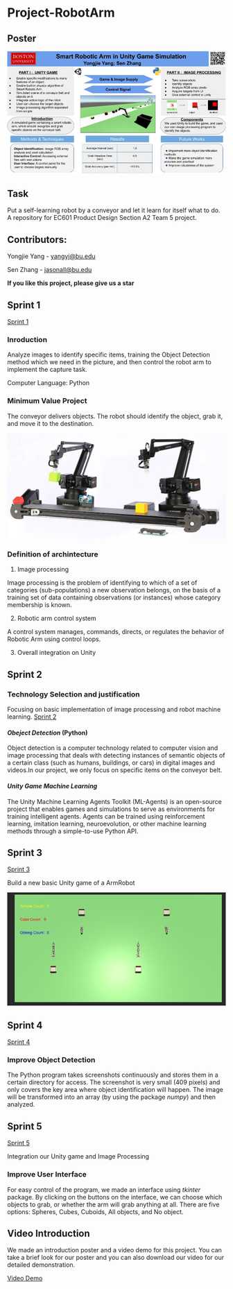 # Project-RobotArm

## Poster

![Poster](https://github.com/lijinlunbeng/Project-RobotArm-/blob/main/images/17.jpg)

## Task

Put a self-learning robot by a conveyor and let it learn for itself what to do. A repository for EC601 Product Design Section A2 Team 5 project.

## Contributors: 

Yongjie Yang - yangyj@bu.edu 

Sen Zhang - jasonall@bu.edu

**If you like this project, please give us a star**

## Sprint 1

[Sprint 1](https://github.com/lijinlunbeng/Project-RobotArm-/tree/main/Sprint%201)

### Inroduction

Analyze images to identify specific items, training the Object Detection method which we need in the picture, and then control the robot arm to implement the capture task.

Computer Language: Python


### Minimum Value Project

The conveyor delivers objects. The robot should identify the object, grab it, and move it to the destination.

![Robot Arm](https://github.com/lijinlunbeng/Project-RobotArm-/blob/main/images/robotarm.jpg)

### Definition of archintecture

1. Image processing

Image processing is the problem of identifying to which of a set of categories (sub-populations) a new observation belongs, on the basis of a training set of data containing observations (or instances) whose category membership is known.

2. Robotic arm control system

A control system manages, commands, directs, or regulates the behavior of Robotic Arm using control loops.

3. Overall integration on Unity




## Sprint 2

### Technology Selection and justification

Focusing on basic implementation of image processing and robot machine learning. [Sprint 2](https://github.com/lijinlunbeng/Project-RobotArm-/tree/main/Sprint%202)

#### *Obeject Detection* (Python)

Object detection is a computer technology related to computer vision and image processing that deals with detecting instances of semantic objects of a certain class (such as humans, buildings, or cars) in digital images and videos.In our project, we only focus on specific items on the conveyor belt.

#### *Unity Game Machine Learning*

The Unity Machine Learning Agents Toolkit (ML-Agents) is an open-source project that enables games and simulations to serve as environments for training intelligent agents. Agents can be trained using reinforcement learning, imitation learning, neuroevolution, or other machine learning methods through a simple-to-use Python API.

## Sprint 3

[Sprint 3](https://github.com/lijinlunbeng/Project-RobotArm-/tree/main/Sprint%203)

Build a new basic Unity game of a ArmRobot

![ArmRobot](https://github.com/lijinlunbeng/Project-RobotArm-/blob/main/images/10.PNG)

## Sprint 4

[Sprint 4](https://github.com/lijinlunbeng/Project-RobotArm-/tree/main/Sprint%204)

### Improve Object Detection

The Python program takes screenshots continuously and stores them in a certain directory for access. 
The screenshot is very small (409 pixels) and only covers the key area where object identification will happen.
The image will be transformed into an array (by using the package *numpy*) and then analyzed.


## Sprint 5

[Sprint 5](https://github.com/lijinlunbeng/Project-RobotArm-/tree/main/Sprint%205)

Integration our Unity game and Image Processing

### Improve User Interface

For easy control of the program, we made an interface using *tkinter* package. By clicking on the buttons 
on the interface, we can choose which objects to grab, or whether the arm will grab anything at all.
There are five options: Spheres, Cubes, Cuboids, All objects, and No object.

## Video Introduction

We made an introduction poster and a video demo for this project. You can take a brief look for our poster and you can also download our video for our detailed demonstration.

[Video Demo](https://github.com/lijinlunbeng/Project-RobotArm-/tree/main/Video%20Introduction)